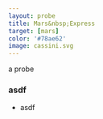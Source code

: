 ```yaml
---
layout: probe
title: Mars&nbsp;Express
target: [mars]
color: '#78ae62'
image: cassini.svg
---
```


a probe

### asdf

 - asdf


